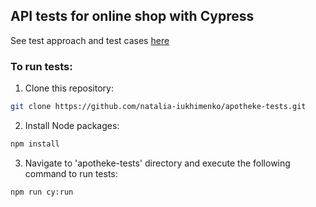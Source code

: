 ## API tests for online shop with Cypress

See test approach and test cases [here](https://github.com/natalia-iukhimenko/apotheke-tests/blob/main/SA_Practical_Task.pdf)

### To run tests:

1. Clone this repository:
```sh
git clone https://github.com/natalia-iukhimenko/apotheke-tests.git
```

2. Install Node packages:
```sh
npm install
```

3. Navigate to 'apotheke-tests' directory and execute the following command to run tests:
```sh
npm run cy:run
```